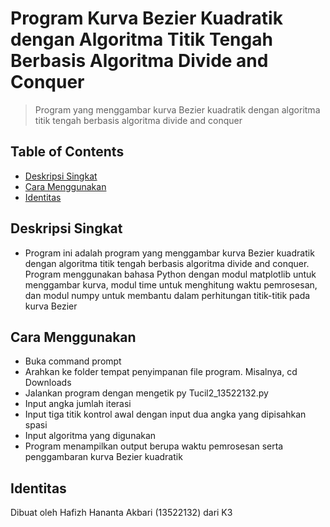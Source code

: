 # Program Kurva Bezier Kuadratik dengan Algoritma Titik Tengah Berbasis Algoritma Divide and Conquer
> Program yang menggambar kurva Bezier kuadratik dengan algoritma titik tengah berbasis algoritma divide and conquer

## Table of Contents
* [Deskripsi Singkat](#deskripsi-singkat)
* [Cara Menggunakan](#cara-menggunakan)
* [Identitas](#identitas)
<!-- * [License](#license) -->


## Deskripsi Singkat
- Program ini adalah program yang menggambar kurva Bezier kuadratik dengan algoritma titik tengah berbasis algoritma divide and conquer. Program menggunakan bahasa Python dengan modul matplotlib untuk menggambar kurva, modul time untuk menghitung waktu pemrosesan, dan modul numpy untuk membantu dalam perhitungan titik-titik pada kurva Bezier


## Cara Menggunakan
- Buka command prompt
- Arahkan ke folder tempat penyimpanan file program. Misalnya, cd Downloads
- Jalankan program dengan mengetik py Tucil2_13522132.py
- Input angka jumlah iterasi
- Input tiga titik kontrol awal dengan input dua angka yang dipisahkan spasi
- Input algoritma yang digunakan
- Program menampilkan output berupa waktu pemrosesan serta penggambaran kurva Bezier kuadratik


## Identitas
Dibuat oleh Hafizh Hananta Akbari (13522132) dari K3
